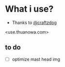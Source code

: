 # What i use?

- Thanks to [@craftzdog](https://www.craftz.dog/)

<use.thuanowa.com>

## to do

- [ ] optimize mast head img
